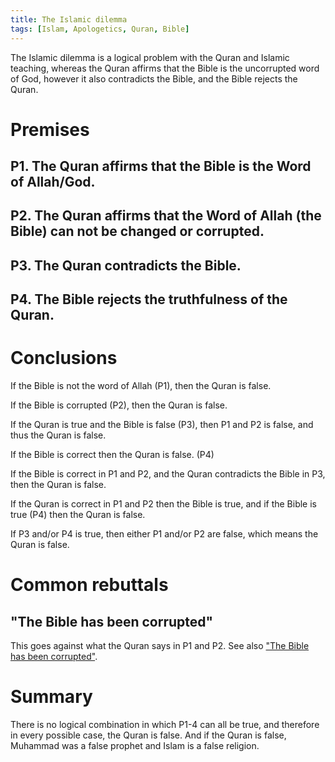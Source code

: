 ```yaml
---
title: The Islamic dilemma
tags: [Islam, Apologetics, Quran, Bible]
---
```


The Islamic dilemma is a logical problem with the Quran and Islamic teaching, whereas the Quran affirms that the Bible is the uncorrupted word of God, however it also contradicts the Bible, and the Bible rejects the Quran.

# Premises

## P1. The Quran affirms that the Bible is the Word of Allah/God.



## P2. The Quran affirms that the Word of Allah (the Bible) can not be changed or corrupted.

## P3. The Quran contradicts the Bible.

## P4. The Bible rejects the truthfulness of the Quran.

# Conclusions

If the Bible is not the word of Allah (P1), then the Quran is false.

If the Bible is corrupted (P2), then the Quran is false.

If the Quran is true and the Bible is false (P3), then P1 and P2 is false, and thus the Quran is false.

If the Bible is correct then the Quran is false. (P4)

If the Bible is correct in P1 and P2, and the Quran contradicts the Bible in P3, then the Quran is false.

If the Quran is correct in P1 and P2 then the Bible is true, and if the Bible is true (P4) then the Quran is false. 

If P3 and/or P4 is true, then either P1 and/or P2 are false, which means the Quran is false.

# Common rebuttals

## "The Bible has been corrupted"

This goes against what the Quran says in P1 and P2. See also ["The Bible has been corrupted"](/the-Bible-has-been-corrupted).

# Summary

There is no logical combination in which P1-4 can all be true, and therefore in every possible case, the Quran is false. And if the Quran is false, Muhammad was a false prophet and Islam is a false religion.